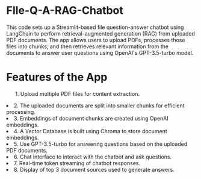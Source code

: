 # FIle-Q-A-RAG-Chatbot
This code sets up a Streamlit-based file question-answer chatbot using LangChain to perform retrieval-augmented generation (RAG) from uploaded PDF documents. The app allows users to upload PDFs, processes those files into chunks, and then retrieves relevant information from the documents to answer user questions using OpenAI's GPT-3.5-turbo model.

# Features of the App
<ul>1. Upload multiple PDF files for content extraction.</ul>
<li>2. The uploaded documents are split into smaller chunks for efficient processing.</li>
<li>3. Embeddings of document chunks are created using OpenAI embeddings.</li>
<li>4. A Vector Database is built using Chroma to store document embeddings.</li>
<li>5. Use GPT-3.5-turbo for answering questions based on the uploaded PDF documents.</li>
<li>6. Chat interface to interact with the chatbot and ask questions.</li>
<li>7. Real-time token streaming of chatbot responses.</li>
<li>8. Display of top 3 document sources used to generate answers.</li>
